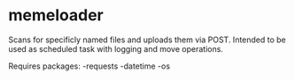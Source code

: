 # memeloader
Scans for specificly named files and uploads them via POST. 
Intended to be used as scheduled task with logging and move operations.

Requires packages:
  -requests
  -datetime
  -os
